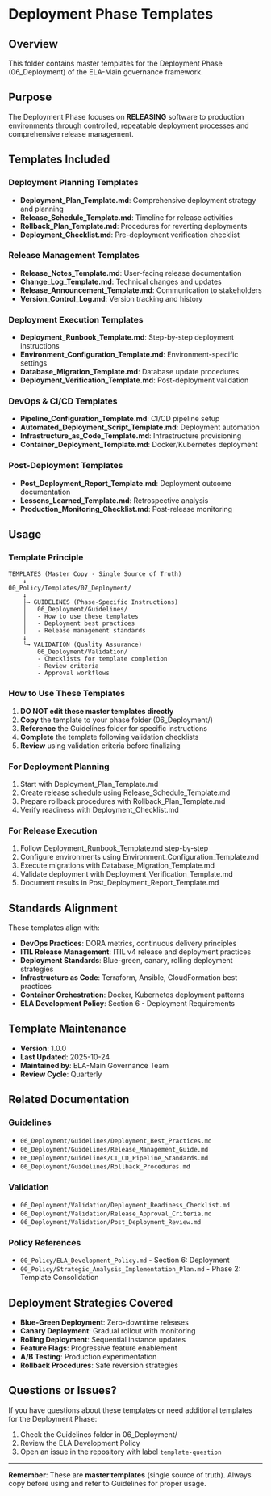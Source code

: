 # Deployment Phase Templates

## Overview
This folder contains master templates for the Deployment Phase (06_Deployment) of the ELA-Main governance framework.

## Purpose
The Deployment Phase focuses on **RELEASING** software to production environments through controlled, repeatable deployment processes and comprehensive release management.

## Templates Included

### Deployment Planning Templates
- **Deployment_Plan_Template.md**: Comprehensive deployment strategy and planning
- **Release_Schedule_Template.md**: Timeline for release activities
- **Rollback_Plan_Template.md**: Procedures for reverting deployments
- **Deployment_Checklist.md**: Pre-deployment verification checklist

### Release Management Templates
- **Release_Notes_Template.md**: User-facing release documentation
- **Change_Log_Template.md**: Technical changes and updates
- **Release_Announcement_Template.md**: Communication to stakeholders
- **Version_Control_Log.md**: Version tracking and history

### Deployment Execution Templates
- **Deployment_Runbook_Template.md**: Step-by-step deployment instructions
- **Environment_Configuration_Template.md**: Environment-specific settings
- **Database_Migration_Template.md**: Database update procedures
- **Deployment_Verification_Template.md**: Post-deployment validation

### DevOps & CI/CD Templates
- **Pipeline_Configuration_Template.md**: CI/CD pipeline setup
- **Automated_Deployment_Script_Template.md**: Deployment automation
- **Infrastructure_as_Code_Template.md**: Infrastructure provisioning
- **Container_Deployment_Template.md**: Docker/Kubernetes deployment

### Post-Deployment Templates
- **Post_Deployment_Report_Template.md**: Deployment outcome documentation
- **Lessons_Learned_Template.md**: Retrospective analysis
- **Production_Monitoring_Checklist.md**: Post-release monitoring

## Usage

### Template Principle
```
TEMPLATES (Master Copy - Single Source of Truth)
    ↓
00_Policy/Templates/07_Deployment/
    ↓
    ├→ GUIDELINES (Phase-Specific Instructions)
    │   06_Deployment/Guidelines/
    │   - How to use these templates
    │   - Deployment best practices
    │   - Release management standards
    ↓
    └→ VALIDATION (Quality Assurance)
        06_Deployment/Validation/
        - Checklists for template completion
        - Review criteria
        - Approval workflows
```

### How to Use These Templates

1. **DO NOT edit these master templates directly**
2. **Copy** the template to your phase folder (06_Deployment/)
3. **Reference** the Guidelines folder for specific instructions
4. **Complete** the template following validation checklists
5. **Review** using validation criteria before finalizing

### For Deployment Planning
1. Start with Deployment_Plan_Template.md
2. Create release schedule using Release_Schedule_Template.md
3. Prepare rollback procedures with Rollback_Plan_Template.md
4. Verify readiness with Deployment_Checklist.md

### For Release Execution
1. Follow Deployment_Runbook_Template.md step-by-step
2. Configure environments using Environment_Configuration_Template.md
3. Execute migrations with Database_Migration_Template.md
4. Validate deployment with Deployment_Verification_Template.md
5. Document results in Post_Deployment_Report_Template.md

## Standards Alignment

These templates align with:
- **DevOps Practices**: DORA metrics, continuous delivery principles
- **ITIL Release Management**: ITIL v4 release and deployment practices
- **Deployment Standards**: Blue-green, canary, rolling deployment strategies
- **Infrastructure as Code**: Terraform, Ansible, CloudFormation best practices
- **Container Orchestration**: Docker, Kubernetes deployment patterns
- **ELA Development Policy**: Section 6 - Deployment Requirements

## Template Maintenance

- **Version**: 1.0.0
- **Last Updated**: 2025-10-24
- **Maintained by**: ELA-Main Governance Team
- **Review Cycle**: Quarterly

## Related Documentation

### Guidelines
- `06_Deployment/Guidelines/Deployment_Best_Practices.md`
- `06_Deployment/Guidelines/Release_Management_Guide.md`
- `06_Deployment/Guidelines/CI_CD_Pipeline_Standards.md`
- `06_Deployment/Guidelines/Rollback_Procedures.md`

### Validation
- `06_Deployment/Validation/Deployment_Readiness_Checklist.md`
- `06_Deployment/Validation/Release_Approval_Criteria.md`
- `06_Deployment/Validation/Post_Deployment_Review.md`

### Policy References
- `00_Policy/ELA_Development_Policy.md` - Section 6: Deployment
- `00_Policy/Strategic_Analysis_Implementation_Plan.md` - Phase 2: Template Consolidation

## Deployment Strategies Covered

- **Blue-Green Deployment**: Zero-downtime releases
- **Canary Deployment**: Gradual rollout with monitoring
- **Rolling Deployment**: Sequential instance updates
- **Feature Flags**: Progressive feature enablement
- **A/B Testing**: Production experimentation
- **Rollback Procedures**: Safe reversion strategies

## Questions or Issues?

If you have questions about these templates or need additional templates for the Deployment Phase:
1. Check the Guidelines folder in 06_Deployment/
2. Review the ELA Development Policy
3. Open an issue in the repository with label `template-question`

---

**Remember**: These are **master templates** (single source of truth). Always copy before using and refer to Guidelines for proper usage.

